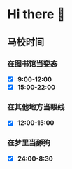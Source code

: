 # Hi there 👋

## 马校时间

### 在图书馆当~~变态~~
- [X] **9:00-12:00**
- [X] **15:00-22:00**

### 在其他地方当~~眼线~~

- [X] **12:00-15:00**

### 在梦里当~~舔狗~~

- [X] **24:00-8:30**

<!--
**baibairui/baibairui** is a ✨ _special_ ✨ repository because its `README.md` (this file) appears on your GitHub profile.

Here are some ideas to get you started:

- 🔭 I’m currently working on ...
- 🌱 I’m currently learning ...
- 👯 I’m looking to collaborate on ...
- 🤔 I’m looking for help with ...
- 💬 Ask me about ...
- 📫 How to reach me: ...
- 😄 Pronouns: ...
- ⚡ Fun fact: ...
-->
